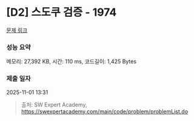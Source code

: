 # [D2] 스도쿠 검증 - 1974 

[문제 링크](https://swexpertacademy.com/main/code/problem/problemDetail.do?contestProbId=AV5Psz16AYEDFAUq) 

### 성능 요약

메모리: 27,392 KB, 시간: 110 ms, 코드길이: 1,425 Bytes

### 제출 일자

2025-11-01 13:31



> 출처: SW Expert Academy, https://swexpertacademy.com/main/code/problem/problemList.do